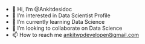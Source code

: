- 👋 Hi, I’m @Ankitdesidoc
- 👀 I’m interested in Data Scientist Profile
- 🌱 I’m currently learning Data Science 
- 💞️ I’m looking to collaborate on Data Science
- 📫 How to reach me ankitwpdeveloper@gmail.com

<!---
Ankitdesidoc/Ankitdesidoc is a ✨ special ✨ repository because its `README.md` (this file) appears on your GitHub profile.
You can click the Preview link to take a look at your changes.
--->
